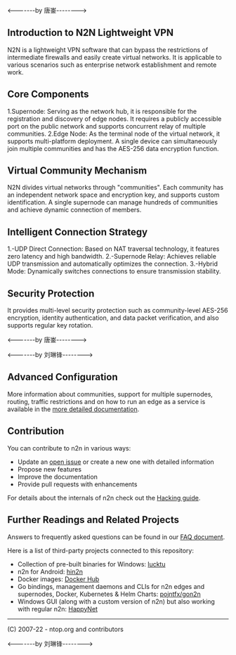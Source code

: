 <-------by 唐崟-------->

## Introduction to N2N Lightweight VPN
N2N is a lightweight VPN software that can bypass the restrictions of intermediate firewalls and easily create virtual networks. It is applicable to various scenarios such as enterprise network establishment and remote work.
## Core Components
1.Supernode: Serving as the network hub, it is responsible for the registration and discovery of edge nodes. It requires a publicly accessible port on the public network and supports concurrent relay of multiple communities.
2.Edge Node: As the terminal node of the virtual network, it supports multi-platform deployment. A single device can simultaneously join multiple communities and has the AES-256 data encryption function.
## Virtual Community Mechanism
N2N divides virtual networks through "communities". Each community has an independent network space and encryption key, and supports custom identification. A single supernode can manage hundreds of communities and achieve dynamic connection of members.
## Intelligent Connection Strategy
1.-UDP Direct Connection: Based on NAT traversal technology, it features zero latency and high bandwidth.
2.-Supernode Relay: Achieves reliable UDP transmission and automatically optimizes the connection.
3.-Hybrid Mode: Dynamically switches connections to ensure transmission stability.
## Security Protection
It provides multi-level security protection such as community-level AES-256 encryption, identity authentication, and data packet verification, and also supports regular key rotation.

<-------by 唐崟-------->


<-------by 刘琳锋-------->
## Advanced Configuration

More information about communities, support for multiple supernodes, routing, traffic restrictions and on how to run an edge as 
a service is available in the [more detailed documentation](doc/Advanced.md).


## Contribution

You can contribute to n2n in various ways:

- Update an [open issue](https://github.com/ntop/n2n/issues) or create a new one with detailed information
- Propose new features
- Improve the documentation
- Provide pull requests with enhancements

For details about the internals of n2n check out the [Hacking guide](https://github.com/ntop/n2n/blob/dev/doc/Hacking.md).


## Further Readings and Related Projects

Answers to frequently asked questions can be found in our [FAQ document](https://github.com/ntop/n2n/blob/dev/doc/Faq.md).

Here is a list of third-party projects connected to this repository:

- Collection of pre-built binaries for Windows: [lucktu](https://github.com/lucktu/n2n)
- n2n for Android: [hin2n](https://github.com/switch-iot/hin2n)
- Docker images: [Docker Hub](https://hub.docker.com/r/supermock/supernode/)
- Go bindings, management daemons and CLIs for n2n edges and supernodes, Docker, Kubernetes & Helm Charts: [pojntfx/gon2n](https://pojntfx.github.io/gon2n/)
- Windows GUI (along with a custom version of n2n) but also working with regular n2n: [HappyNet](https://github.com/happynclient/happynwindows)

---

(C) 2007-22 - ntop.org and contributors

<-------by 刘琳锋-------->




